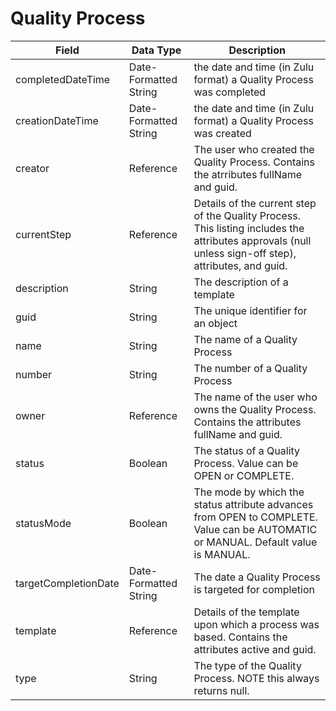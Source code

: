 # Quality Process

| Field | Data Type | Description |
|  --- |  --- |  --- | 
| completedDateTime | Date\-Formatted String | the date and time \(in Zulu format\) a Quality Process was completed |
| creationDateTime | Date\-Formatted String | the date and time \(in Zulu format\) a Quality Process was created |
| creator | Reference | The user who created the Quality Process. Contains the atrributes fullName and guid. |
| currentStep | Reference | Details of the current step of the Quality Process. This listing includes the attributes approvals \(null unless sign\-off step\), attributes, and guid. |
| description | String | The description of a template |
| guid | String | The unique identifier for an object |
| name | String | The name of a Quality Process |
| number | String | The number of a Quality Process |
| owner | Reference | The name of the user who owns the Quality Process. Contains the attributes fullName and guid. |
| status | Boolean | The status of a Quality Process. Value can be OPEN or COMPLETE. |
| statusMode | Boolean | The mode by which the status attribute advances from OPEN to COMPLETE. Value can be AUTOMATIC or MANUAL. Default value is MANUAL. |
| targetCompletionDate | Date\-Formatted String | The date a Quality Process is targeted for completion |
| template | Reference | Details of the template upon which a process was based. Contains the attributes active and guid. |
| type | String | The type of the Quality Process. NOTE this always returns null. |

